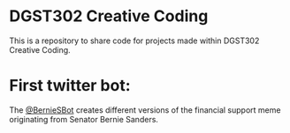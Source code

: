 # DGST302 Creative Coding
This is a repository to share code for projects made within DGST302 Creative Coding.

# First twitter bot:
The [@BernieSBot](https://twitter.com/BernieSBot) creates different versions of the financial support meme originating from Senator Bernie Sanders.
